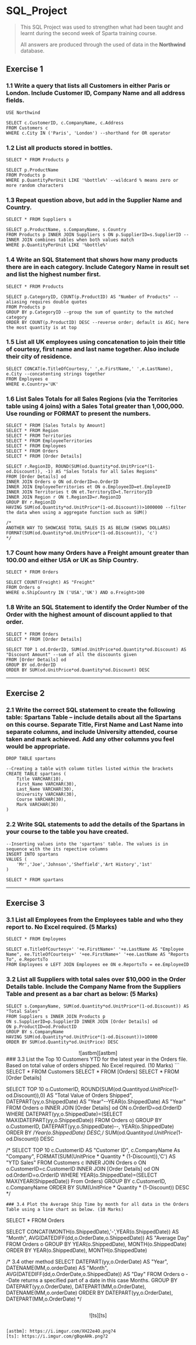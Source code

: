 # SQL_Project

> This SQL Project was used to strengthen what had been taught and learnt during the second week of Sparta training course.
>
>All answers are produced through the used of data in the **Northwind** database.
## Exercise 1
### 1.1 Write a query that lists all Customers in either Paris or London. Include Customer ID, Company Name and all address fields.
```
USE Northwind 

SELECT c.CustomerID, c.CompanyName, c.Address 
FROM Customers c
WHERE c.City IN ('Paris', 'London') --shorthand for OR operator
```
### 1.2 List all products stored in bottles.
```
SELECT * FROM Products p

SELECT p.ProductName 
FROM Products p
WHERE p.QuantityPerUnit LIKE '%bottle%' --wildcard % means zero or more random characters
```
### 1.3 Repeat question above, but add in the Supplier Name and Country.
```
SELECT * FROM Suppliers s

SELECT p.ProductName, s.CompanyName, s.Country 
FROM Products p INNER JOIN Suppliers s ON p.SupplierID=s.SupplierID --INNER JOIN combines tables when both values match 
WHERE p.QuantityPerUnit LIKE '%bottle%'
```
### 1.4 Write an SQL Statement that shows how many products there are in each category. Include Category Name in result set and list the highest number first.
```
SELECT * FROM Products

SELECT p.CategoryID, COUNT(p.ProductID) AS "Number of Products" --aliasing requires double quotes
FROM Products p
GROUP BY p.CategoryID --group the sum of quantity to the matched category
ORDER BY COUNT(p.ProductID) DESC --reverse order; default is ASC; here the most quantity is at top
```
### 1.5 List all UK employees using concatenation to join their title of courtesy, first name and last name together. Also include their city of residence.
```
SELECT CONCAT(e.TitleOfCourtesy,' ',e.FirstName,' ',e.LastName), e.City --concatenting strings together
FROM Employees e
WHERE e.Country='UK'
```
### 1.6 List Sales Totals for all Sales Regions (via the Territories table using 4 joins) with a Sales Total greater than 1,000,000. Use rounding or FORMAT to present the numbers. 
```
SELECT * FROM [Sales Totals by Amount]
SELECT * FROM Region
SELECT * FROM Territories
SELECT * FROM EmployeeTerritories
SELECT * FROM Employees
SELECT * FROM Orders
SELECT * FROM [Order Details]

SELECT r.RegionID, ROUND(SUM(od.Quantity*od.UnitPrice*(1-od.Discount)), -1) AS "Sales Totals for all Sales Regions"
FROM [Order Details] od 
INNER JOIN Orders o ON od.OrderID=o.OrderID 
INNER JOIN EmployeeTerritories et ON o.EmployeeID=et.EmployeeID 
INNER JOIN Territories t ON et.TerritoryID=t.TerritoryID 
INNER JOIN Region r ON t.RegionID=r.RegionID
GROUP BY r.RegionID
HAVING SUM(od.Quantity*od.UnitPrice*(1-od.Discount))>1000000 --filter the data when using a aggregate function such as SUM()

/*
ANOTHER WAY TO SHOWCASE TOTAL SALES IS AS BELOW (SHOWS DOLLARS)
FORMAT(SUM(od.Quantity*od.UnitPrice*(1-od.Discount)), 'c')
*/
```
### 1.7 Count how many Orders have a Freight amount greater than 100.00 and either USA or UK as Ship Country.
```
SELECT * FROM Orders

SELECT COUNT(Freight) AS "Freight"
FROM Orders o
WHERE o.ShipCountry IN ('USA','UK') AND o.Freight>100
```
### 1.8 Write an SQL Statement to identify the Order Number of the Order with the highest amount of discount applied to that order.
```
SELECT * FROM Orders
SELECT * FROM [Order Details]

SELECT TOP 1 od.OrderID, SUM(od.UnitPrice*od.Quantity*od.Discount) AS "Discount Amount" --sum of all the discounts given
FROM [Order Details] od
GROUP BY od.OrderID
ORDER BY SUM(od.UnitPrice*od.Quantity*od.Discount) DESC
```
___
## Exercise 2
### 2.1 Write the correct SQL statement to create the following table: Spartans Table – include details about all the Spartans on this course. Separate Title, First Name and Last Name into separate columns, and include University attended, course taken and mark achieved. Add any other columns you feel would be appropriate. 
```
DROP TABLE spartans

--Creating a table with column titles listed within the brackets
CREATE TABLE spartans (
    Title VARCHAR(10),
    First_Name VARCHAR(30),
    Last_Name VARCHAR(30),
    University VARCHAR(30),
    Course VARCHAR(30),
    Mark VARCHAR(30)
)
```
### 2.2 Write SQL statements to add the details of the Spartans in your course to the table you have created.
```
--Inserting values into the 'spartans' table. The values is in sequence with the its repective columns 
INSERT INTO spartans
VALUES (
    'Mr','Joe','Johnson','Sheffield','Art History','1st'
)

SELECT * FROM spartans
```
___
## Exercise 3
### 3.1 List all Employees from the Employees table and who they report to. No Excel required. (5 Marks)
```
SELECT * FROM Employees

SELECT e.TitleOfCourtesy+' '+e.FirstName+' '+e.LastName AS "Employee Name", ee.TitleOfCourtesy+' '+ee.FirstName+' '+ee.LastName AS "Reports To", e.ReportsTo
FROM Employees e LEFT JOIN Employees ee ON e.ReportsTo = ee.EmployeeID
```
### 3.2 List all Suppliers with total sales over $10,000 in the Order Details table. Include the Company Name from the Suppliers Table and present as a bar chart as below: (5 Marks)
```
SELECT s.CompanyName, SUM(od.Quantity*od.UnitPrice*(1-od.Discount)) AS "Total Sales"
FROM Suppliers s INNER JOIN Products p 
ON s.SupplierID=p.SupplierID INNER JOIN [Order Details] od 
ON p.ProductID=od.ProductID
GROUP BY s.CompanyName
HAVING SUM(od.Quantity*od.UnitPrice*(1-od.Discount))>10000
ORDER BY SUM(od.Quantity*od.UnitPrice) DESC
```
<center>
![astbm][astbm]
</center>
### 3.3 List the Top 10 Customers YTD for the latest year in the Orders file. Based on total value of orders shipped. No Excel required. (10 Marks)
```
SELECT * FROM Customers
SELECT * FROM [Orders]
SELECT * FROM [Order Details]

SELECT TOP 10 o.CustomerID, ROUND(SUM(od.Quantity*od.UnitPrice*(1-od.Discount)),0) AS "Total Value of Orders Shipped", DATEPART(yy,o.ShippedDate) AS "Year"--YEAR(o.ShippedDate) AS "Year"
FROM Orders o INNER JOIN [Order Details] od 
ON o.OrderID=od.OrderID
WHERE DATEPART(yy,o.ShippedDate)=(SELECT MAX(DATEPART(yy,o.ShippedDate)) FROM Orders o) 
GROUP BY o.CustomerID, DATEPART(yy,o.ShippedDate)--, YEAR(o.ShippedDate)
ORDER BY /*Year(o.ShippedDate) DESC,*/ SUM(od.Quantity*od.UnitPrice*(1-od.Discount)) DESC

/*
SELECT TOP 10 c.CustomerID AS "Customer ID", c.CompanyName As "Company", FORMAT(SUM(UnitPrice * Quantity * (1-Discount)),'C') AS "YTD Sales"
FROM Customers c INNER JOIN Orders o ON o.CustomerID=c.CustomerID
INNER JOIN [Order Details] od ON od.OrderID=o.OrderID
WHERE YEAR(o.ShippedDate)=(SELECT MAX(YEAR(ShippedDate)) 
                           From Orders)
GROUP BY c.CustomerID, c.CompanyName
ORDER BY SUM(UnitPrice * Quantity * (1-Discount)) DESC
*/
```
### 3.4 Plot the Average Ship Time by month for all data in the Orders Table using a line chart as below. (10 Marks)
```
SELECT * FROM Orders

SELECT CONCAT(MONTH(o.ShippedDate),'-',YEAR(o.ShippedDate)) AS "Month", AVG(DATEDIFF(dd,o.OrderDate,o.ShippedDate)) AS "Average Day"
FROM Orders o
GROUP BY YEAR(o.ShippedDate), MONTH(o.ShippedDate) 
ORDER BY YEAR(o.ShippedDate), MONTH(o.ShippedDate)

/*
3.4 other method
SELECT DATEPART(yy,o.OrderDate) AS "Year", DATENAME(MM,o.orderDate) AS "Month", AVG(DATEDIFF(dd,o.OrderDate,o.ShippedDate)) AS "Day"
FROM Orders o
--Date returns a specified part of a date in this case Months.
GROUP BY DATEPART(yy,o.OrderDate), DATEPART(MM,o.OrderDate), DATENAME(MM,o.orderDate)
ORDER BY DATEPART(yy,o.OrderDate), DATEPART(MM,o.OrderDate)
*/
```

```

<center>
    
![ts][ts]

</center>

```

[astbm]: https://i.imgur.com/XH22e4O.png?4
[ts]: https://i.imgur.com/gBqeAHk.png?2
